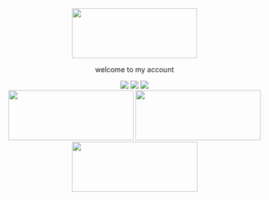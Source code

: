 <div align="center">
 <img src="https://avatars.dzeninfra.ru/get-zen_doc/271828/pub_65e859f455085c16c04458b5_65e85b9de323952fcdac1790/scale_1200" height="100" width="250">
 <p> welcome to my account</p>
 <div/>

<div id="start" align="center">
    <img src="http://github-profile-summary-cards.vercel.app/api/cards/profile-details?username=lampochka112&theme=chartreuse_dark"/>
    <img src="http://github-profile-summary-cards.vercel.app/api/cards/repos-per-language?username=lampochka112&theme=chartreuse_dark"/>
    <img src="http://github-profile-summary-cards.vercel.app/api/cards/stats?username=lampochka112&theme=chartreuse_dark">
<div/>

<div>
<img src="https://cdn.jsdelivr.net/gh/devicons/devicon@latest/icons/javascript/javascript-original.svg" height="100" width="250">
<img src="https://cdn.jsdelivr.net/gh/devicons/devicon@latest/icons/html5/html5-original.svg" height="100" width="250">
<img src="https://cdn.jsdelivr.net/gh/devicons/devicon@latest/icons/python/python-original-wordmark.svg"  height="100" width="251">
<div/>